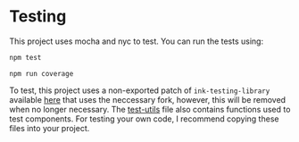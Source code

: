 # Testing

This project uses mocha and nyc to test. You can run the tests using:

```sh
npm test
```

```
npm run coverage
```

To test, this project uses a non-exported patch of `ink-testing-library` available [here](/src/patch/ink-testing-library.js) that uses the neccessary fork, however, this will be removed when no longer necessary. The [test-utils](/src/test-utils.js) file also contains functions used to test components. For testing your own code, I recommend copying these files into your project.
